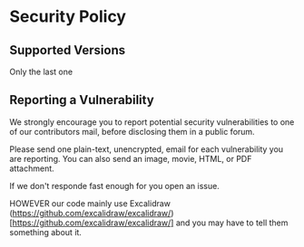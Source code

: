 # Security Policy

## Supported Versions

Only the last one

## Reporting a Vulnerability

We strongly encourage you to report potential security vulnerabilities to one of our contributors mail, before disclosing them in a public forum.

Please send one plain-text, unencrypted, email for each vulnerability you are reporting. You can also send an image, movie, HTML, or PDF attachment.

If we don't responde fast enough for you open an issue.

HOWEVER our code mainly use Excalidraw (https://github.com/excalidraw/excalidraw/)[https://github.com/excalidraw/excalidraw/] and you may have to tell them something about it.

